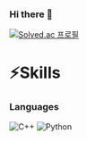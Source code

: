 ### Hi there 👋

<!--
**C0d1n9/C0d1n9** is a ✨ _special_ ✨ repository because its `README.md` (this file) appears on your GitHub profile.

Here are some ideas to get you started:

- 🔭 I’m currently working on ...
- 🌱 I’m currently learning ...
- 👯 I’m looking to collaborate on ...
- 🤔 I’m looking for help with ...
- 💬 Ask me about ...
- 📫 How to reach me: ...
- 😄 Pronouns: ...
- ⚡ Fun fact: ...
-->
[![Solved.ac
프로필](http://mazassumnida.wtf/api/generate_badge?boj=d2v210p2r)](https://solved.ac/d2v210p2r)
# ⚡Skills
### Languages
![C++]("https://img.shields.io/badge/C++-00599C.svg?&style=for-the-badge&logo=C++&logoColor=white")
![Python](https://img.shields.io/badge/Python-3776AB.svg?&style=for-the-badge&logo=Python&logoColor=white)
